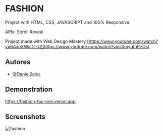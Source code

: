 # FASHION
Project with HTML, CSS, JAVASCRIPT and 100% Responsive

APIs: Scroll Reveal

Project made with Web Design Mastery
[https://www.youtube.com/watch?v=6AxnXWaDL-U](https://www.youtube.com/watch?v=U0myqtnPzOs)

## Autores
- [@Daniel2ales](https://github.com/Daniel2ales)


## Demonstration
https://fashion-tau-one.vercel.app

## Screenshots
![fashion](https://github.com/user-attachments/assets/b22d781c-68a1-4804-9297-c3329b16f308)
